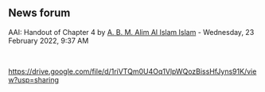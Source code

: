 <h2>News forum</h2><a href="https://moodle.cse.buet.ac.bd/user/view.php?id=34&course=650"></a>
AAI: Handout of Chapter 4
by <a href="https://moodle.cse.buet.ac.bd/user/view.php?id=34&course=650">A. B. M. Alim Al Islam Islam</a> - Wednesday, 23 February 2022, 9:37 AM


 

https://drive.google.com/file/d/1riVTQm0U4Oq1VlpWQozBissHfJyns91K/view?usp=sharing<br />







